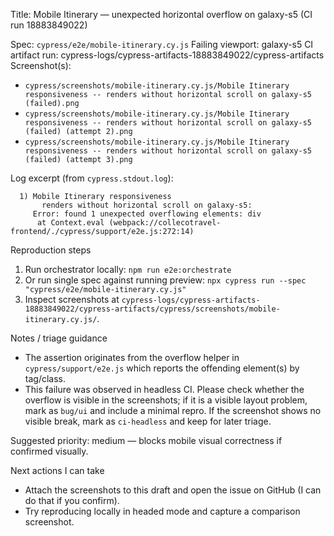 Title: Mobile Itinerary — unexpected horizontal overflow on galaxy-s5 (CI run 18883849022)

Spec: `cypress/e2e/mobile-itinerary.cy.js`
Failing viewport: galaxy-s5
CI artifact run: cypress-logs/cypress-artifacts-18883849022/cypress-artifacts
Screenshot(s):
- `cypress/screenshots/mobile-itinerary.cy.js/Mobile Itinerary responsiveness -- renders without horizontal scroll on galaxy-s5 (failed).png`
- `cypress/screenshots/mobile-itinerary.cy.js/Mobile Itinerary responsiveness -- renders without horizontal scroll on galaxy-s5 (failed) (attempt 2).png`
- `cypress/screenshots/mobile-itinerary.cy.js/Mobile Itinerary responsiveness -- renders without horizontal scroll on galaxy-s5 (failed) (attempt 3).png`

Log excerpt (from `cypress.stdout.log`):

```
  1) Mobile Itinerary responsiveness
       renders without horizontal scroll on galaxy-s5:
     Error: found 1 unexpected overflowing elements: div
      at Context.eval (webpack://collecotravel-frontend/./cypress/support/e2e.js:272:14)
```

Reproduction steps
1. Run orchestrator locally: `npm run e2e:orchestrate`
2. Or run single spec against running preview: `npx cypress run --spec "cypress/e2e/mobile-itinerary.cy.js"`
3. Inspect screenshots at `cypress-logs/cypress-artifacts-18883849022/cypress-artifacts/cypress/screenshots/mobile-itinerary.cy.js/`.

Notes / triage guidance
- The assertion originates from the overflow helper in `cypress/support/e2e.js` which reports the offending element(s) by tag/class.
- This failure was observed in headless CI. Please check whether the overflow is visible in the screenshots; if it is a visible layout problem, mark as `bug/ui` and include a minimal repro. If the screenshot shows no visible break, mark as `ci-headless` and keep for later triage.

Suggested priority: medium — blocks mobile visual correctness if confirmed visually.

Next actions I can take
- Attach the screenshots to this draft and open the issue on GitHub (I can do that if you confirm).
- Try reproducing locally in headed mode and capture a comparison screenshot.
